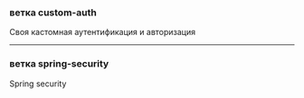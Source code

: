 ### ветка custom-auth
Своя кастомная аутентификация и авторизация

-------

### ветка spring-security
Spring security
